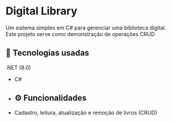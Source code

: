 # Digital Library

Um sistema simples em C# para gerenciar uma biblioteca digital.  
Este projeto serve como demonstração de operações CRUD


## 🧩 Tecnologias usadas
.NET (8.0)  
- C#


- ## ⚙️ Funcionalidades
- Cadastro, leitura, atualização e remoção de livros (CRUD)

